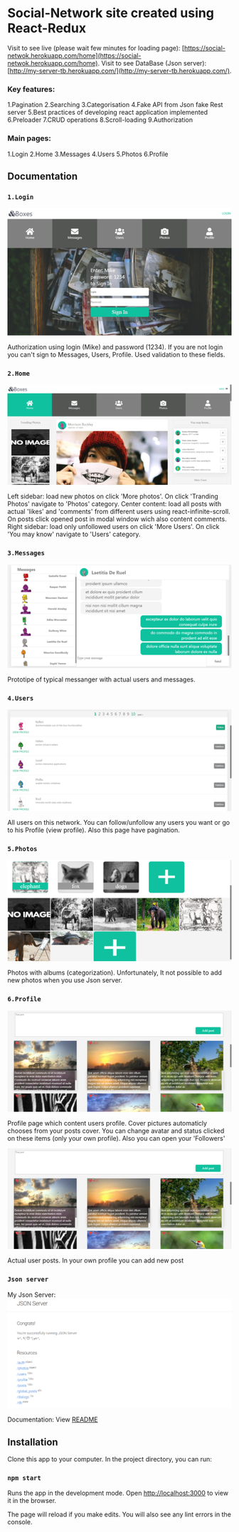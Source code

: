 # Social-Network site created using React-Redux

Visit to see live (please wait few minutes for loading page): [https://social-netwok.herokuapp.com/home](https://social-netwok.herokuapp.com/home).
Visit to see DataBase (Json server): [http://my-server-tb.herokuapp.com/](http://my-server-tb.herokuapp.com/).


### Key features:

1.Pagination
2.Searching
3.Categorisation
4.Fake API from Json fake Rest server
5.Best practices of developing react application implemented
6.Preloader
7.CRUD operations
8.Scroll-loading
9.Authorization

### Main pages: 

1.Login
2.Home
3.Messages
4.Users
5.Photos
6.Profile

## Documentation

### `1.Login`
![Image alt](https://github.com/bandrivtara/SocialNetworkSite-ownDB/raw/master/src/assets/view/Login.png)

Authorization using login (Mike) and password (1234). If you are not login you can't sign to Messages, Users, Profile. Used validation to these fields.

### `2.Home`
![Image alt](https://github.com/bandrivtara/SocialNetworkSite-ownDB/raw/master/src/assets/view/Home.png)

Left sidebar: load new photos on click 'More photos'. On click 'Tranding Photos' navigate to 'Photos' category.
Center content: load all posts with actual 'likes' and 'comments' from different users using react-infinite-scroll. On posts click opened post in modal window wich also content comments.
Right sidebar: load only unfollowed users on click 'More Users'. On click 'You may know' navigate to 'Users' category.

### `3.Messages`
![Image alt](https://github.com/bandrivtara/SocialNetworkSite-ownDB/raw/master/src/assets/view/Messages.png)

Prototipe of typical messanger with actual users and messages.

### `4.Users`
![Image alt](https://github.com/bandrivtara/SocialNetworkSite-ownDB/raw/master/src/assets/view/Users.png)

All users on this network. You can follow/unfollow any users you want or go to his Profile (view profile). Also this page have pagination.

### `5.Photos`
![Image alt](https://github.com/bandrivtara/SocialNetworkSite-ownDB/raw/master/src/assets/view/Photos.png)

Photos with albums (categorization). Unfortunately, It not possible to add new photos when you use Json server.

### `6.Profile`
![Image alt](https://github.com/bandrivtara/SocialNetworkSite-ownDB/raw/master/src/assets/view/Profile2.png)

Profile page which content users profile. Cover pictures automaticly chooses from your posts cover. You can change avatar and status clicked on these items (only your own profile). Also you can open your 'Followers'

![Image alt](https://github.com/bandrivtara/SocialNetworkSite-ownDB/raw/master/src/assets/view/Profile2.png)

Actual user posts. In your own profile you can add new post

### `Json server`
My Json Server:
![Image alt](https://github.com/bandrivtara/SocialNetworkSite-ownDB/raw/master/src/assets/view/DB.png)

Documentation: View [README](https://github.com/typicode/json-server)

## Installation

Clone this app to your computer. 
In the project directory, you can run:

### `npm start`

Runs the app in the development mode.
Open [http://localhost:3000](http://localhost:3000) to view it in the browser.

The page will reload if you make edits.
You will also see any lint errors in the console.

